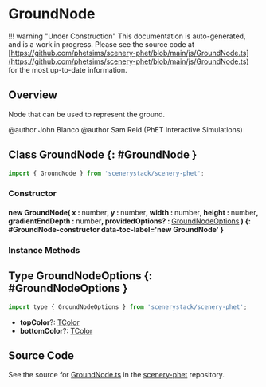 # GroundNode

!!! warning "Under Construction"
    This documentation is auto-generated, and is a work in progress. Please see the source code at
    [https://github.com/phetsims/scenery-phet/blob/main/js/GroundNode.ts](https://github.com/phetsims/scenery-phet/blob/main/js/GroundNode.ts) for the most up-to-date information.

## Overview

Node that can be used to represent the ground.

@author John Blanco
@author Sam Reid (PhET Interactive Simulations)

## Class GroundNode {: #GroundNode }


```js
import { GroundNode } from 'scenerystack/scenery-phet';
```
### Constructor

#### new GroundNode( x : <span style="font-weight: 400;"><span style="color: hsla(calc(var(--md-hue) + 180deg),80%,40%,1);">number</span></span>, y : <span style="font-weight: 400;"><span style="color: hsla(calc(var(--md-hue) + 180deg),80%,40%,1);">number</span></span>, width : <span style="font-weight: 400;"><span style="color: hsla(calc(var(--md-hue) + 180deg),80%,40%,1);">number</span></span>, height : <span style="font-weight: 400;"><span style="color: hsla(calc(var(--md-hue) + 180deg),80%,40%,1);">number</span></span>, gradientEndDepth : <span style="font-weight: 400;"><span style="color: hsla(calc(var(--md-hue) + 180deg),80%,40%,1);">number</span></span>, providedOptions? : <span style="font-weight: 400;">[GroundNodeOptions](../scenery-phet/GroundNode.md#GroundNodeOptions)</span> ) {: #GroundNode-constructor data-toc-label='new GroundNode' }

### Instance Methods





## Type GroundNodeOptions {: #GroundNodeOptions }


```js
import type { GroundNodeOptions } from 'scenerystack/scenery-phet';
```


- **topColor**?: [TColor](../scenery/TColor.md)
- **bottomColor**?: [TColor](../scenery/TColor.md)




## Source Code

See the source for [GroundNode.ts](https://github.com/phetsims/scenery-phet/blob/main/js/GroundNode.ts) in the [scenery-phet](https://github.com/phetsims/scenery-phet) repository.
